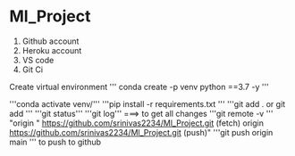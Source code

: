 # Ml_Project
1. Github account
2. Heroku account
3. VS code
4. Git Ci

Create virtual environment
''' conda create -p venv python ==3.7 -y '''

'''conda activate venv/'''
'''pip install -r requirements.txt '''
'''git add . or git add <file names>'''
'''git status'''
'''git log''' ===> to get all changes
'''git remote -v ''' "origin " https://github.com/srinivas2234/Ml_Project.git (fetch) origin  https://github.com/srinivas2234/Ml_Project.git (push)"
'''git push origin main ''' 
to push to github

